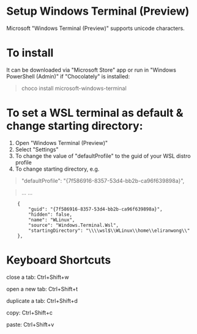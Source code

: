# Setup Windows Terminal (Preview)

Microsoft "Windows Terminal (Preview)" supports unicode characters.

# To install

It can be downloaded via "Microsoft Store" app or run in "Windows PowerShell (Admin)" if "Chocolately" is installed:

> choco install microsoft-windows-terminal

# To set a WSL terminal as default & change starting directory:

1) Open "Windows Terminal (Preview)"
2) Select "Settings"
3) To change the value of "defaultProfile" to the guid of your WSL distro profile
4) To change starting directory, e.g.

>    "defaultProfile": "{7f586916-8357-53d4-bb2b-ca96f639898a}",

>...
>...

        {
            "guid": "{7f586916-8357-53d4-bb2b-ca96f639898a}",
            "hidden": false,
            "name": "WLinux",
            "source": "Windows.Terminal.Wsl",
            "startingDirectory": "\\\\wsl$\\WLinux\\home\\eliranwong\\"
        },

# Keyboard Shortcuts

close a tab: Ctrl+Shift+w

open a new tab: Ctrl+Shift+t

duplicate a tab: Ctrl+Shift+d

copy: Ctrl+Shift+c

paste: Ctrl+Shift+v
